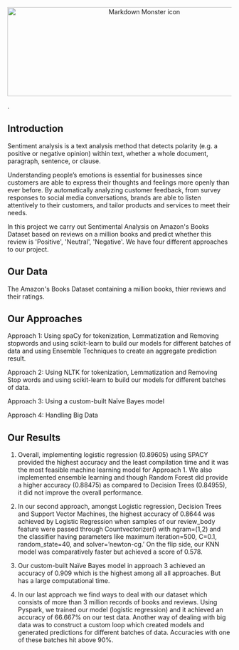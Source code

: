 <p>
<p align="center">
<img src="web_logo.png"
     img width="600" img height="200"
     alt="Markdown Monster icon"
      />
</p>
</p>. 

## Introduction
Sentiment analysis is a text analysis method that detects polarity (e.g. a positive or negative opinion) within text, whether a whole document, paragraph, sentence, or clause.

Understanding people’s emotions is essential for businesses since customers are able to express their thoughts and feelings more openly than ever before. By automatically analyzing customer feedback, from survey responses to social media conversations, brands are able to listen attentively to their customers, and tailor products and services to meet their needs.

In this project we carry out Sentimental Analysis on Amazon's Books Dataset based on reviews on a million books and predict whether this review is 'Positive', 'Neutral', 'Negative'. We have four different approaches to our project.

## Our Data
The Amazon's Books Dataset containing a million books, thier reviews and their ratings.

## Our Approaches 
Approach 1: Using spaCy for tokenization, Lemmatization and Removing stopwords and using scikit-learn to build our models for different batches of data and using Ensemble Techniques to create an aggregate prediction result.

Approach 2: Using NLTK for tokenization, Lemmatization and Removing Stop words and using scikit-learn to build our models for different batches of data.

Approach 3: Using a custom-built Naïve Bayes model

Approach 4: Handling Big Data

## Our Results
1. Overall, implementing logistic regression (0.89605) using SPACY provided the highest accuracy and the least compilation time and it was the most feasible machine learning model for Approach 1. We also implemented ensemble learning and though Random Forest did provide a higher accuracy (0.88475) as compared to Decision Trees (0.84955), it did not improve the overall performance.

2. In our second approach, amongst Logistic regression, Decision Trees and Support Vector Machines, the highest accuracy of 0.8644 was achieved by Logistic Regression when samples of our review_body feature were passed through Countvectorizer() with ngram=(1,2) and the classifier having parameters like maximum iteration=500, C=0.1, random_state=40, and solver=’newton-cg.’ On the flip side, our KNN model was comparatively faster but achieved a score of 0.578. 

3. Our custom-built Naïve Bayes model in approach 3 achieved an accuracy of 0.909 which is the highest among all all approaches. But has a large computational time.

4. In our last approach we find ways to deal with our dataset which consists of more than 3 million records of books and reviews. Using Pyspark, we trained our model (logistic regression) and it achieved an accuracy of 66.667% on our test data. Another way of dealing with big data was to construct a custom loop which created models and generated predictions for different batches of data. Accuracies with one of these batches hit above 90%.




